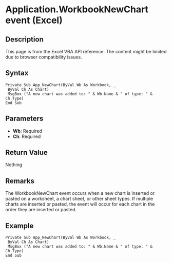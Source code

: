# Application.WorkbookNewChart event (Excel)

## Description
This page is from the Excel VBA API reference. The content might be limited due to browser compatibility issues.

## Syntax
```vba
Private Sub App_NewChart(ByVal Wb As Workbook, _ 
 ByVal Ch As Chart) 
 MsgBox ("A new chart was added to: " & Wb.Name & " of type: " & Ch.Type) 
End Sub
```

## Parameters
- **Wb**: Required
- **Ch**: Required

## Return Value
Nothing

## Remarks
The WorkbookNewChart event occurs when a new chart is inserted or pasted on a worksheet, a chart sheet, or other sheet types. If multiple charts are inserted or pasted, the event will occur for each chart in the order they are inserted or pasted.

## Example
```vba
Private Sub App_NewChart(ByVal Wb As Workbook, _ 
 ByVal Ch As Chart) 
 MsgBox ("A new chart was added to: " & Wb.Name & " of type: " & Ch.Type) 
End Sub
```

